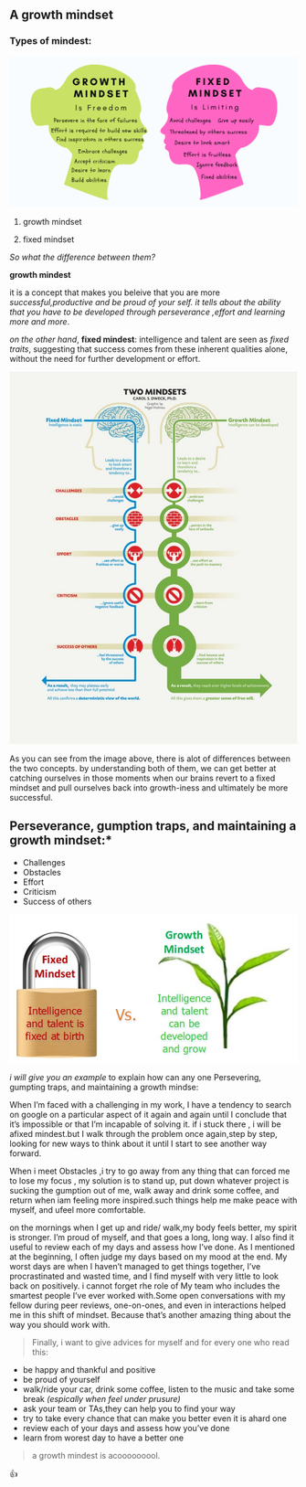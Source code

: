 

## A growth mindset 
### Types of mindest:

![mind type](gm.png)

 1. growth mindset

 2.  fixed mindset
  

 *So what the difference between them?*

**growth mindest**

it is a concept that makes you beleive that you are more *successful,productive and be proud of your self. it tells about the ability that you have to be developed through perseverance ,effort and learning more and more*.

 *on the other hand*, **fixed mindest**: intelligence and talent are seen as *fixed traits*, suggesting that success comes from these inherent qualities alone, without the need for further development or effort.

![difference between growth mindest & fixed mindest](gmd.jpg)

As you can see from the image above, there is alot of differences between the two concepts. by understanding both of them, we can get better at catching ourselves in those moments when our brains revert to a fixed mindset and pull ourselves back into growth-iness and ultimately be more successful.

## Perseverance, gumption traps, and maintaining a growth mindset:*
* Challenges
*  Obstacles
 *  Effort
 *  Criticism
 *  Success of others 


 ![gm](gm2.jpg)

 
 *i will give you an example* to explain how can any one Persevering, gumpting traps, and maintaining a growth mindse:

 When I’m faced with a challenging in my work, I have a tendency to search on google on a particular aspect of it again and again until I conclude that it’s impossible or that I’m incapable of solving it. if i stuck there , i will be afixed mindest.but I walk through the problem once again,step by step, looking for new ways to think about it until I start to see another way forward.

 When i meet Obstacles ,i try to go away from any thing that can forced me to lose my focus , my solution is to stand up, put down whatever project is sucking the gumption out of me, walk away and drink some coffee, and return when iam feeling more inspired.such things help me make peace with myself, and ufeel more comfortable. 

 on the mornings when I get up and ride/ walk,my body feels better, my spirit is stronger. I’m proud of myself, and that goes a long, long way.
 I also find it useful to review each of my days and assess how I’ve done. As I mentioned at the beginning, I often judge my days based on my mood at the end. My worst days are when I haven’t managed to get things together, I’ve procrastinated and wasted time, and I find myself with very little to look back on positively.
 i cannot forget rhe role of My team who includes the smartest people I’ve ever worked with.Some open conversations with my fellow  during peer reviews, one-on-ones, and even in interactions helped me in this shift of mindset. Because that’s another amazing thing about the way you should work with.
 
 
 > Finally, i want to give advices for myself and for every one who read this:
 
 
 
  - be happy and thankful and positive
  - be proud of yourself
  - walk/ride your car, drink some coffee, listen to the music and take some break *(espically when feel under prusure)*
 - ask your team or TAs,they can help you to find your way
 - try to take every chance that can make you better even it is ahard one
 - review each of your days and assess how you’ve done
 - learn from worest day to have a better one
 
 > 
 > 
 > 
 > a growth mindest is acooooooool. 
 
 

:+1:
